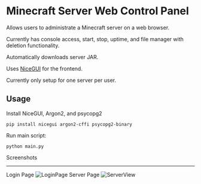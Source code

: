# Minecraft Server Web Control Panel


Allows users to administrate a Minecraft server on a web browser.

Currently has console access, start, stop, uptime, and file manager with deletion functionality.

Automatically downloads server JAR.

Uses [NiceGUI](https://nicegui.io) for the frontend.

Currently only setup for one server per user.



Usage
---
Install NiceGUI, Argon2, and psycopg2

`pip install nicegui argon2-cffi psycopg2-binary`

Run main script:

`python main.py`


Screenshots

---
Login Page
![LoginPage](https://github.com/user-attachments/assets/3ddda117-43c1-4877-8bea-32f4ecb65e5d)
Server Page
![ServerView](https://github.com/user-attachments/assets/dc733031-3b67-4b7e-b94d-ed60c1a2b1c8)
